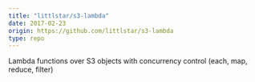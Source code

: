 ```yaml
---
title: "littlstar/s3-lambda"
date: 2017-02-23
origin: https://github.com/littlstar/s3-lambda
type: repo
---
```


Lambda functions over S3 objects with concurrency control (each, map, reduce, filter)